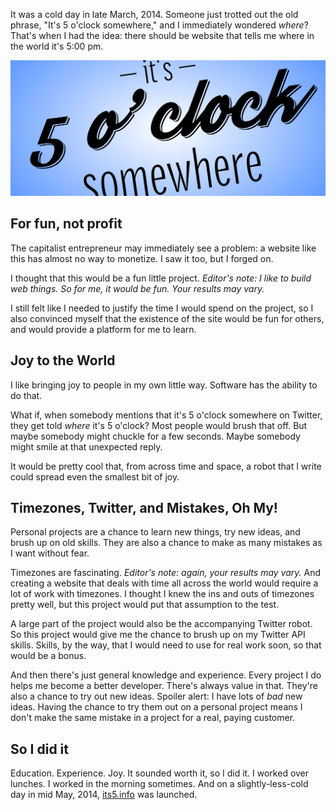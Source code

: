 It was a cold day in late March, 2014. Someone just trotted out the old
phrase, "It's 5 o'clock somewhere," and I immediately wondered _where_? That's
when I had the idea: there should be website that tells me where in the world
it's 5:00 pm.

![The its5.info banner. Or pick two random fonts and put them together.](images/its5/its5.svg "Stylized its5.info logo")

## For fun, not profit

The capitalist entrepreneur may immediately see a problem: a website like this
has almost no way to monetize. I saw it too, but I forged on.

I thought that this would be a fun little project. _Editor's note: I like to
build web things. So for me, it would be fun. Your results may vary._

I still felt like I needed to justify the time I would spend on the project,
so I also convinced myself that the existence of the site would be fun for
others, and would provide a platform for me to learn.

## Joy to the World

I like bringing joy to people in my own little way. Software has the ability
to do that.

What if, when somebody mentions that it's 5 o'clock somewhere on Twitter, they
get told _where_ it's 5 o'clock? Most people would brush that off. But maybe
somebody might chuckle for a few seconds. Maybe somebody might smile at that
unexpected reply.

It would be pretty cool that, from across time and space, a robot that I write
could spread even the smallest bit of joy.

## Timezones, Twitter, and Mistakes, Oh My!

Personal projects are a chance to learn new things, try new ideas, and brush
up on old skills. They are also a chance to make as many mistakes as I want
without fear.

Timezones are fascinating. _Editor's note: again, your results may vary._ And
creating a website that deals with time all across the world would require a
lot of work with timezones. I thought I knew the ins and outs of timezones
pretty well, but this project would put that assumption to the test.

A large part of the project would also be the accompanying Twitter robot. So
this project would give me the chance to brush up on my Twitter API skills.
Skills, by the way, that I would need to use for real work soon, so that would
be a bonus.

And then there's just general knowledge and experience. Every project I do
helps me become a better developer. There's always value in that. They're also
a chance to try out new ideas. Spoiler alert: I have lots of _bad_ new ideas.
Having the chance to try them out on a personal project means I don't make the
same mistake in a project for a real, paying customer.

## So I did it

Education. Experience. Joy. It sounded worth it, so I did it. I worked over
lunches. I worked in the morning sometimes. And on a slightly-less-cold day in
mid May, 2014, [its5.info][its5] was launched.

[its5]: http://www.its5.info/
